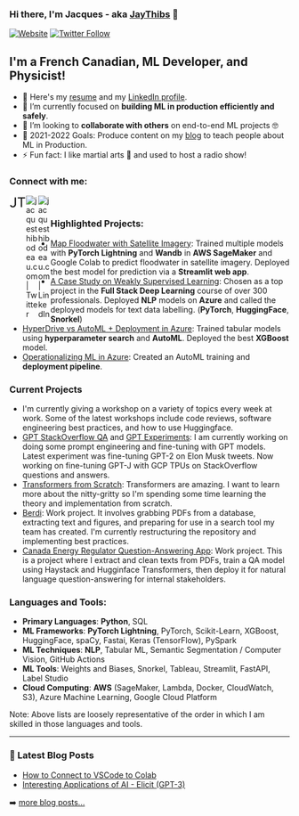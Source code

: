 ### Hi there, I'm Jacques - aka [JayThibs][website] 👋 

[![Website](https://img.shields.io/website?label=jacquesthibodeau.com&style=for-the-badge&url=https%3A%2F%2Fjacquesthibodeau.com)](https://jacquesthibodeau.com/)
[![Twitter Follow](https://img.shields.io/twitter/follow/TheAIDev?color=1DA1F2&logo=twitter&style=for-the-badge)](https://twitter.com/intent/follow?original_referer=https%3A%2F%2Fgithub.com%2FJayThibs&screen_name=TheAIDev)

## I'm a French Canadian, ML Developer, and Physicist!

- 📄 Here's my [resume](https://docs.google.com/document/d/1v-Nb-F6FRKzASZnj8FevNOK86iPDbxnv2l5VrJBaeQM/edit?usp=sharing) and my [LinkedIn profile](https://www.linkedin.com/in/jacques-thibodeau/).
- 🌱 I’m currently focused on **building ML in production efficiently and safely**.
- 👯 I’m looking to **collaborate with others** on end-to-end ML projects 🤓
- 🥅 2021-2022 Goals: Produce content on my [blog][website] to teach people about ML in Production.
- ⚡ Fun fact: I like martial arts 🤺 and used to host a radio show!

### Connect with me:

[<img align="left" alt="jacquesthibodeau.com" width="30px" src="https://raw.githubusercontent.com/JayThibs/jacques-blog/master/images/favicon.ico" />][website]
[<img align="left" alt="jacquesthibodeau.com | Twitter" width="22px" src="https://cdn-icons-png.flaticon.com/512/124/124021.png" />][ai_twitter]
[<img align="left" alt="jacquesthibodeau.com | LinkedIn" width="22px" src="https://cdn-icons-png.flaticon.com/512/174/174857.png" />][linkedin]

<br />

### Highlighted Projects:

* [Map Floodwater with Satellite Imagery](https://github.com/JayThibs/map-floodwater-satellite-imagery): Trained multiple models with **PyTorch Lightning** and **Wandb** in **AWS SageMaker** and Google Colab to predict floodwater in satellite imagery. Deployed the best model for prediction via a **Streamlit web app**.
* [A Case Study on Weakly Supervised Learning](https://github.com/JayThibs/Weak-Supervised-Learning-Case-Study): Chosen as a top project in the **Full Stack Deep Learning** course of over 300 professionals. Deployed **NLP** models on **Azure** and called the deployed models for text data labelling. (**PyTorch**, **HuggingFace**, **Snorkel**)
* [HyperDrive vs AutoML + Deployment in Azure](https://github.com/JayThibs/hyperdrive-vs-automl-plus-deployment): Trained tabular models using **hyperparameter search** and **AutoML**. Deployed the best **XGBoost** model.
* [Operationalizing ML in Azure](https://github.com/JayThibs/Operationalizing-ML-with-Azure): Created an AutoML training and **deployment pipeline**.

### Current Projects

* I'm currently giving a workshop on a variety of topics every week at work. Some of the latest workshops include code reviews, software engineering best practices, and how to use Huggingface.
* [GPT StackOverflow QA](https://github.com/JayThibs/gpt-stackoverflow-QA) and [GPT Experiments](https://github.com/JayThibs/gpt-experiments): I am currently working on doing some prompt engineering and fine-tuning with GPT models. Latest experiment was fine-tuning GPT-2 on Elon Musk tweets. Now working on fine-tuning GPT-J with GCP TPUs on StackOverflow questions and answers.
* [Transformers from Scratch](https://github.com/JayThibs/transformers-from-scratch): Transformers are amazing. I want to learn more about the nitty-gritty so I'm spending some time learning the theory and implementation from scratch.
* [Berdi](https://github.com/CER-REC/esa-data-bank_banque-donnees-ees): Work project. It involves grabbing PDFs from a database, extracting text and figures, and preparing for use in a search tool my team has created. I'm currently restructuring the repository and implementing best practices.
* [Canada Energy Regulator Question-Answering App](https://github.com/JayThibs/cer-qa-app): Work project. This is a project where I extract and clean texts from PDFs, train a QA model using Haystack and Hugginface Transformers, then deploy it for natural language question-answering for internal stakeholders.

### Languages and Tools:

* **Primary Languages**: **Python**, SQL
* **ML Frameworks**: **PyTorch Lightning**, PyTorch, Scikit-Learn, XGBoost, HuggingFace, spaCy, Fastai, Keras (TensorFlow), PySpark
* **ML Techniques**: **NLP**, Tabular ML, Semantic Segmentation / Computer Vision, GitHub Actions
* **ML Tools**: Weights and Biases, Snorkel, Tableau, Streamlit, FastAPI, Label Studio
* **Cloud Computing**: **AWS** (SageMaker, Lambda, Docker, CloudWatch, S3), Azure Machine Learning, Google Cloud Platform

Note: Above lists are loosely representative of the order in which I am skilled in those languages and tools.

---

### 📕 Latest Blog Posts

<!-- BLOG-POST-LIST:START -->
- [How to Connect to VSCode to Colab](https://jacquesthibodeau.com/deep-learning-setup/vscode/google-colab/2021/09/27/connect-to-colab-from-local-vscode.html)
- [Interesting Applications of AI - Elicit (GPT-3)](https://jacquesthibodeau.com/gpt/elicit/ought/2021/09/24/experimenting-with-elicit.html)
<!-- BLOG-POST-LIST:END -->

➡️ [more blog posts...](https://jacquesthibodeau.com/)

<!-- ---

<details>
  <summary>:zap: Recent GitHub Activity</summary> -->
  
<!--START_SECTION:activity-->

<!--END_SECTION:activity-->

<!-- </details> -->

<!-- <details>
  <summary>:zap: GitHub Stats</summary>

  <img align="left" alt="JayThibs's GitHub Stats" src="https://github-readme-stats.jaythibs.vercel.app/api?username=JayThibs&show_icons=true&hide_border=true" />

</details> -->

[website]: https://jacquesthibodeau.com/
[personal_twitter]: https://twitter.com/JacquesThibs
[ai_twitter]: https://twitter.com/TheAIDev
[linkedin]: https://www.linkedin.com/in/jacques-thibodeau/
